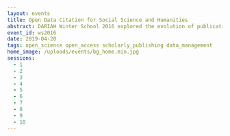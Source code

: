 ```yaml
---
layout: events
title: Open Data Citation for Social Science and Humanities
abstract: DARIAH Winter School 2016 explored the evolution of publication issues in social sciences and humanities in a context of Open Access, with the underlying goal of promoting open science through the question of open data citation.
event_id: ws2016
date: 2019-04-20
tags: open_science open_access scholarly_publishing data_management
home_image: /uploads/events/bg_home.min.jpg
sessions:
  - 1
  - 2
  - 3
  - 4
  - 5
  - 6
  - 7
  - 8
  - 9
  - 10
---
```


